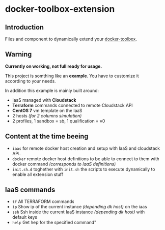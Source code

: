 # docker-toolbox-extension

## Introduction

Files and component to dynamically extend your [docker-toolbox](https://github.com/AlbanMontaigu/docker-toolbox).

## Warning

**Currently on working, not full ready for usage.**

This project is somthing like an **example**. You have to customize it according to your needs.

In addition this example is mainly built around:
 - IaaS managed with **Cloudstack**
 - **Terraform** commands connected to remote Cloudstack API
 - **CentOS 7** vm template on the IaaS
 - 2 hosts *(for 2 columns simulation)*
 - 2 profiles, 1 sandbox = sb, 1 qualification = v0

## Content at the time beeing

- ```iaas``` for remote docker host creation and setup with IaaS and cloudstack API.
- ```docker``` remote docker host definitions to be able to connect to them with docker command *(corresponds to IaaS definitions)*
- ```init.sh.d``` toghether with ```init.sh``` the scripts to execute dynamically to enable all extension stuff

## IaaS commands

- ```tf``` All TERRAFORM commands
- ```ip``` Show ip of the current instance *(depending dk host)* on the iaas
- ```ssh``` Ssh inside the current IaaS instance *(depending dk host)* with default keys
- ```help``` Get hep for the specified command"
